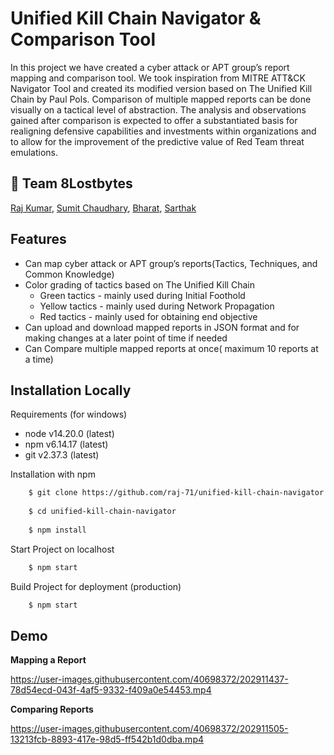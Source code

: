 
# Unified Kill Chain Navigator & Comparison Tool

In this project we have created a cyber attack or APT group’s report mapping and comparison tool. We took inspiration from MITRE ATT&CK Navigator Tool and created its modified version based on The Unified Kill Chain by Paul Pols. Comparison of multiple mapped reports can be done visually on a tactical level of abstraction. The analysis and observations gained after comparison is expected to offer a substantiated basis for realigning defensive capabilities and investments within organizations and to allow for the improvement of the predictive value of Red Team threat emulations.

## 🚀 Team 8Lostbytes
[Raj Kumar][1], [Sumit Chaudhary][2], [Bharat][3], [Sarthak][4]

[1]: https://github.com/raj-71
[2]: https://github.com/chaudharysumit07
[3]: https://github.com/bharat28112000
[4]: https://github.com/Sart2108


## Features
- Can map cyber attack or APT group’s reports(Tactics, Techniques, and Common Knowledge)
- Color grading of tactics based on The Unified Kill Chain
    - Green tactics - mainly used during Initial Foothold 
    - Yellow tactics - mainly used during Network Propagation
    - Red tactics - mainly used for obtaining end objective
- Can upload and download mapped reports in JSON format and for making changes at a later point of time if needed
- Can Compare multiple mapped reports at once( maximum 10 reports at a time)


## Installation Locally

Requirements (for windows)
- node v14.20.0 (latest) 
- npm v6.14.17 (latest)
- git v2.37.3 (latest)


Installation with npm

```bash
    $ git clone https://github.com/raj-71/unified-kill-chain-navigator.git
  
    $ cd unified-kill-chain-navigator
  
    $ npm install
```

Start Project on localhost

```bash
    $ npm start
```

Build Project for deployment (production)

```bash
    $ npm start
```
## Demo

**Mapping a Report**

https://user-images.githubusercontent.com/40698372/202911437-78d54ecd-043f-4af5-9332-f409a0e54453.mp4


**Comparing Reports**

https://user-images.githubusercontent.com/40698372/202911505-13213fcb-8893-417e-98d5-ff542b1d0dba.mp4


